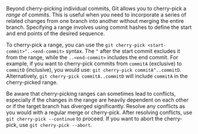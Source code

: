 Beyond cherry-picking individual commits, Git allows you to cherry-pick a _range_ of commits. This is useful when you need to incorporate a series of related changes from one branch into another without merging the entire branch. Specifying a range involves using commit hashes to define the start and end points of the desired sequence.

To cherry-pick a range, you can use the `git cherry-pick <start-commit>^..<end-commit>` syntax. The `^` after the start commit excludes it from the range, while the `..<end-commit>` includes the end commit. For example, if you want to cherry-pick commits from `commitA` (exclusive) to `commitD` (inclusive), you would use: `git cherry-pick commitA^..commitD`. Alternatively, `git cherry-pick commitA..commitD` will include `commitA` in the cherry-picked range.

Be aware that cherry-picking ranges can sometimes lead to conflicts, especially if the changes in the range are heavily dependent on each other or if the target branch has diverged significantly. Resolve any conflicts as you would with a regular merge or cherry-pick. After resolving conflicts, use `git cherry-pick --continue` to proceed. If you want to abort the cherry-pick, use `git cherry-pick --abort`.
